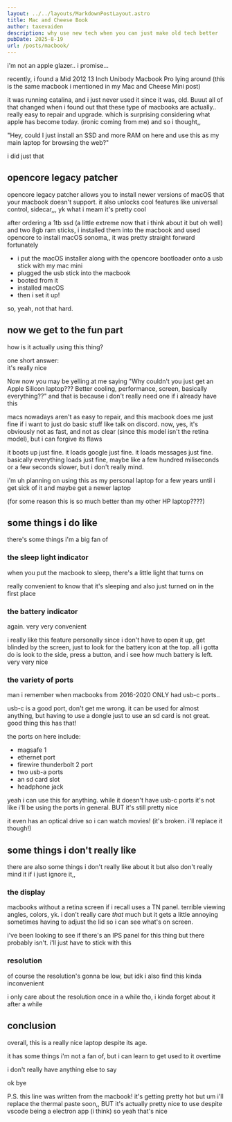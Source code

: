 ```yaml
---
layout: ../../layouts/MarkdownPostLayout.astro
title: Mac and Cheese Book
author: taxevaiden
description: why use new tech when you can just make old tech better
pubDate: 2025-8-19
url: /posts/macbook/
---
```


i'm not an apple glazer.. i promise...

recently, i found a Mid 2012 13 Inch Unibody Macbook Pro lying around (this is the same macbook i mentioned in my Mac and Cheese Mini post)

it was running catalina, and i just never used it since it was, old. Buuut all of that changed when i found out that these type of macbooks are actually.. really easy to repair and upgrade. which is surprising considering what apple has become today. (ironic coming from me) and so i thought,,

"Hey, could I just install an SSD and more RAM on here and use this as my main laptop for browsing the web?"

i did just that

## opencore legacy patcher

opencore legacy patcher allows you to install newer versions of macOS that your macbook doesn't support. it also unlocks cool features like universal control, sidecar,,, yk what i meam it's pretty cool

after ordering a 1tb ssd (a little extreme now that i think about it but oh well) and two 8gb ram sticks, i installed them into the macbook and used opencore to install macOS sonoma,, it was pretty straight forward fortunately

- i put the macOS installer along with the opencore bootloader onto a usb stick with my mac mini
- plugged the usb stick into the macbook
- booted from it
- installed macOS
- then i set it up!

so, yeah, not that hard.

## now we get to the fun part

how is it actually using this thing?

one short answer: <br>
it's really nice

Now now you may be yelling at me saying "Why couldn't you just get an Apple Silicon laptop??? Better cooling, performance, screen, basically everything??" and that is because i don't really need one if i already have this

macs nowadays aren't as easy to repair, and this macbook does me just fine if i want to just do basic stuff like talk on discord. now, yes, it's obviously not as fast, and not as clear (since this model isn't the retina model), but i can forgive its flaws

it boots up just fine. it loads google just fine. it loads messages just fine. basically everything loads just fine, maybe like a few hundred miliseconds or a few seconds slower, but i don't really mind.

i'm uh planning on using this as my personal laptop for a few years until i get sick of it and maybe get a newer laptop

(for some reason this is so much better than my other HP laptop????)

## some things i do like

there's some things i'm a big fan of

### the sleep light indicator

when you put the macbook to sleep, there's a little light that turns on

really convenient to know that it's sleeping and also just turned on in the first place

### the battery indicator

again. very very convenient

i really like this feature personally since i don't have to open it up, get blinded by the screen, just to look for the battery icon at the top. all i gotta do is look to the side, press a button, and i see how much battery is left. very very nice

### the variety of ports

man i remember when macbooks from 2016-2020 ONLY had usb-c ports..

usb-c is a good port, don't get me wrong. it can be used for almost anything, but having to use a dongle just to use an sd card is not great. good thing this has that!

the ports on here include:

- magsafe 1
- ethernet port
- firewire thunderbolt 2 port
- two usb-a ports
- an sd card slot
- headphone jack

yeah i can use this for anything. while it doesn't have usb-c ports it's not like i'll be using the ports in general. BUT it's still pretty nice

it even has an optical drive so i can watch movies! (it's broken. i'll replace it though!)

## some things i don't really like

there are also some things i don't really like about it but also don't really mind it if i just ignore it,,

### the display

macbooks without a retina screen if i recall uses a TN panel. terrible viewing angles, colors, yk. i don't really care *that* much but it gets a little annoying sometimes having to adjust the lid so i can see what's on screen.

i've been looking to see if there's an IPS panel for this thing but there probably isn't. i'll just have to stick with this

### resolution

of course the resolution's gonna be low, but idk i also find this kinda inconvenient

i only care about the resolution once in a while tho, i kinda forget about it after a while

## conclusion

overall, this is a really nice laptop despite its age.

it has some things i'm not a fan of, but i can learn to get used to it overtime

i don't really have anything else to say

ok bye

P.S. this line was written from the macbook! it's getting pretty hot but um i'll replace the thermal paste soon,, BUT it's actually pretty nice to use despite vscode being a electron app (i think) so yeah that's nice